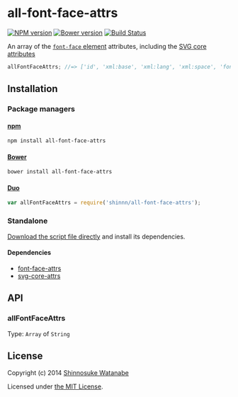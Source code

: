 # all-font-face-attrs

[![NPM version](https://badge.fury.io/js/all-font-face-attrs.svg)](https://www.npmjs.org/package/all-font-face-attrs)
[![Bower version](https://badge.fury.io/bo/all-font-face-attrs.svg)](https://github.com/shinnn/all-font-face-attrs/releases)
[![Build Status](https://travis-ci.org/shinnn/all-font-face-attrs.svg?branch=master)](https://travis-ci.org/shinnn/all-font-face-attrs)

An array of the [`font-face` element](http://www.w3.org/TR/SVG/intro.html#TermCoreAttributes) attributes, including the [SVG core attributes](http://www.w3.org/TR/SVG/intro.html#TermCoreAttributes)

```javascript
allFontFaceAttrs; //=> ['id', 'xml:base', 'xml:lang', 'xml:space', 'font-family', ... ]
```

## Installation

### Package managers

#### [npm](https://www.npmjs.org/)

```sh
npm install all-font-face-attrs
```

#### [Bower](http://bower.io/) 

```sh
bower install all-font-face-attrs
```

#### [Duo](http://duojs.org/)

```javascript
var allFontFaceAttrs = require('shinnn/all-font-face-attrs');
```

### Standalone

[Download the script file directly](https://raw.githubusercontent.com/shinnn/all-font-face-attrs/master/all-font-face-attrs.js) and install its dependencies.

#### Dependencies

* [font-face-attrs](https://github.com/shinnn/font-face-attrs)
* [svg-core-attrs](https://github.com/shinnn/svg-core-attrs)

## API

### allFontFaceAttrs

Type: `Array` of `String`

## License

Copyright (c) 2014 [Shinnosuke Watanabe](https://github.com/shinnn)

Licensed under [the MIT License](./LICENSE).
